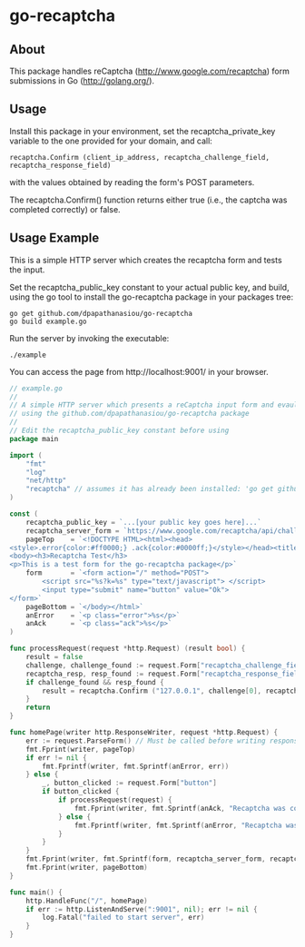 go-recaptcha
============

About
-----

This package handles reCaptcha (http://www.google.com/recaptcha) form submissions in Go (http://golang.org/).

Usage
-----

Install this package in your environment, set the recaptcha_private_key variable to the one provided for your domain, and call:

    recaptcha.Confirm (client_ip_address, recaptcha_challenge_field, recaptcha_response_field)

with the values obtained by reading the form's POST parameters.

The recaptcha.Confirm() function returns either true (i.e., the captcha was completed correctly) or false.

Usage Example
-------------

This is a simple HTTP server which creates the recaptcha form and tests the input.

Set the recaptcha_public_key constant to your actual public key, and build, using the go tool to install the go-recaptcha package in your packages tree:

```
go get github.com/dpapathanasiou/go-recaptcha
go build example.go
```

Run the server by invoking the executable:

```
./example
```

You can access the page from http://localhost:9001/ in your browser.

```go
// example.go
//
// A simple HTTP server which presents a reCaptcha input form and evaulates the result,
// using the github.com/dpapathanasiou/go-recaptcha package
//
// Edit the recaptcha_public_key constant before using
package main

import (
    "fmt"
    "log"
    "net/http"
    "recaptcha" // assumes it has already been installed: 'go get github.com/dpapathanasiou/go-recaptcha'
)

const (
    recaptcha_public_key = `...[your public key goes here]...`
    recaptcha_server_form = `https://www.google.com/recaptcha/api/challenge`
    pageTop    = `<!DOCTYPE HTML><html><head>
<style>.error{color:#ff0000;} .ack{color:#0000ff;}</style></head><title>Recaptcha Test</title>
<body><h3>Recaptcha Test</h3>
<p>This is a test form for the go-recaptcha package</p>`
    form       = `<form action="/" method="POST">
    	<script src="%s?k=%s" type="text/javascript"> </script>
    	<input type="submit" name="button" value="Ok">
</form>`
    pageBottom = `</body></html>`
    anError    = `<p class="error">%s</p>`
    anAck      = `<p class="ack">%s</p>`
)

func processRequest(request *http.Request) (result bool) {
    result = false
    challenge, challenge_found := request.Form["recaptcha_challenge_field"]
    recaptcha_resp, resp_found := request.Form["recaptcha_response_field"]
    if challenge_found && resp_found {
    	result = recaptcha.Confirm ("127.0.0.1", challenge[0], recaptcha_resp[0])
    }
    return 
}

func homePage(writer http.ResponseWriter, request *http.Request) {
    err := request.ParseForm() // Must be called before writing response
    fmt.Fprint(writer, pageTop)
    if err != nil {
        fmt.Fprintf(writer, fmt.Sprintf(anError, err))
    } else {
    	_, button_clicked := request.Form["button"]
    	if button_clicked {
    		if processRequest(request) {
    			fmt.Fprint(writer, fmt.Sprintf(anAck, "Recaptcha was correct!"))
    		} else {
    			fmt.Fprintf(writer, fmt.Sprintf(anError, "Recaptcha was incorrect; try again."))
    		}
    	}
    }
    fmt.Fprint(writer, fmt.Sprintf(form, recaptcha_server_form, recaptcha_public_key))
    fmt.Fprint(writer, pageBottom)
}

func main() {
    http.HandleFunc("/", homePage)
    if err := http.ListenAndServe(":9001", nil); err != nil {
        log.Fatal("failed to start server", err)
    }
}
```
